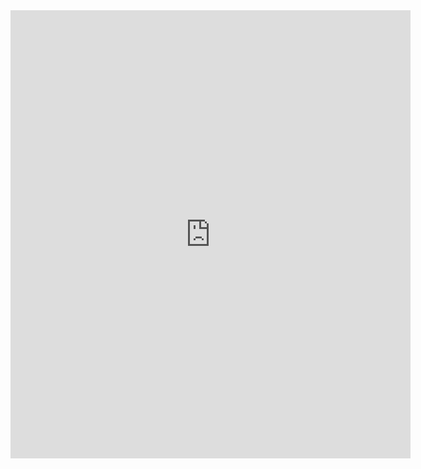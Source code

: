 <html lang="en">
<head>
  <meta charset="utf-8">
  <meta name="viewport"
     content="width=device-width, initial-scale=1, user-scalable=yes">
 
  <title>Hello World!</title>
  <iframe src="https://docs.google.com/forms/d/e/1FAIpQLScAUVJt-s9dIKm2YiuZh1oT4k_MHtzwzLgVK98EYsLf1F0mQA/viewform?embedded=true" width="640" height="717" frameborder="0" marginheight="0" marginwidth="0">Loading…</iframe>
</head>
</html>
